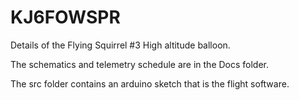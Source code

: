 # KJ6FOWSPR
Details of the Flying Squirrel #3 High altitude balloon.

The schematics and telemetry schedule are in the Docs folder.

The src folder contains an arduino sketch that is the flight software.



